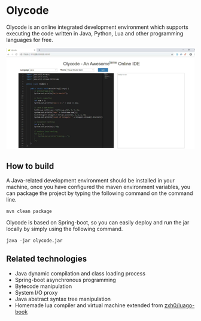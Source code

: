 # Olycode

Olycode is an online integrated development environment which supports executing the code written in Java, Python, Lua and other programming languages for free.

<div align="center">
    <img src="./docs/olycode.jpg" width="800px">
</div>

## How to build

A Java-related development environment should be installed in your machine, once you have configured the maven environment variables, you can package the project by typing the following command on the command line.

```shell
mvn clean package
```
Olycode is based on Spring-boot, so you can easily deploy and run the jar locally by simply using the following command.

```shell
java -jar olycode.jar
```

## Related technologies

- Java dynamic compilation and class loading process
- Spring-boot asynchronous programming
- Bytecode manipulation
- System I/O proxy
- Java abstract syntax tree manipulation
- Homemade lua compiler and virtual machine extended from [zxh0/luago-book](https://github.com/zxh0/luago-book)
